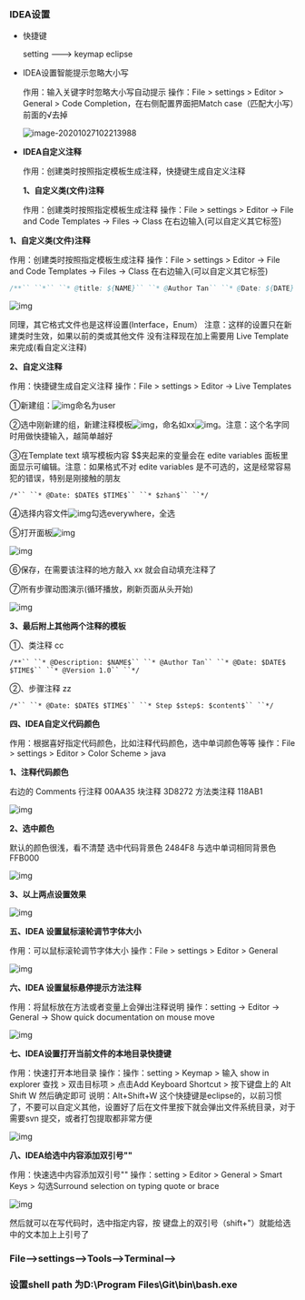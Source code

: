 ### IDEA设置

- 快捷键

  setting ---> keymap    eclipse

- IDEA设置智能提示忽略大小写

  作用：输入关键字时忽略大小写自动提示
  操作：File > settings > Editor > General > Code Completion，在右侧配置界面把Match case（匹配大小写）前面的√去掉

  ![image-20201027102213988](C:\Users\Administrator\AppData\Roaming\Typora\typora-user-images\image-20201027102213988.png)



- **IDEA自定义注释**

  作用：创建类时按照指定模板生成注释，快捷键生成自定义注释

  **1、自定义类(文件)注释**

  作用：创建类时按照指定模板生成注释
  操作：File > settings > Editor -> File and Code Templates -> Files -> Class
  在右边输入(可以自定义其它标签)

**1、自定义类(文件)注释**

作用：创建类时按照指定模板生成注释
操作：File > settings > Editor -> File and Code Templates -> Files -> Class
在右边输入(可以自定义其它标签)

```java
/**`` ``*`` ``* @title: ${NAME}`` ``* @Author Tan`` ``* @Date: ${DATE} ${TIME}`` ``* @Version 1.0`` ``*/``public` `class` `${NAME} {``}
```

![img](https://img.jbzj.com/file_images/article/202006/2020062811155733.png)

同理，其它格式文件也是这样设置(Interface，Enum）
注意：这样的设置只在新建类时生效，如果以前的类或其他文件 没有注释现在加上需要用 Live Template 来完成(看自定义注释)

**2、自定义注释**

作用：快捷键生成自定义注释
操作：File > settings > Editor -> Live Templates

①新建组：![img](https://img.jbzj.com/file_images/article/202006/2020062811155734.png)命名为user

②选中刚新建的组，新建注释模板![img](https://img.jbzj.com/file_images/article/202006/2020062811155735.png)，命名如xx![img](https://img.jbzj.com/file_images/article/202006/2020062811155736.png)。注意：这个名字同时用做快捷输入，越简单越好

③在Template text 填写模板内容 $$夹起来的变量会在 edite variables 面板里面显示可编辑。注意：如果格式不对 edite variables 是不可选的，这是经常容易犯的错误，特别是刚接触的朋友

```
/*`` ``* @Date: $DATE$ $TIME$`` ``* $zhan$`` ``*/
```

④选择内容文件![img](https://img.jbzj.com/file_images/article/202006/2020062811155737.png)勾选everywhere，全选

⑤打开面板![img](https://img.jbzj.com/file_images/article/202006/2020062811155738.png)

![img](https://img.jbzj.com/file_images/article/202006/2020062811155739.png)

⑥保存，在需要该注释的地方敲入 xx 就会自动填充注释了

⑦所有步骤动图演示(循环播放，刷新页面从头开始)

![img](https://img.jbzj.com/file_images/article/202006/2020062811155840.gif)

**3、最后附上其他两个注释的模板**

①、类注释 cc

```
/**`` ``* @Description: $NAME$`` ``* @Author Tan`` ``* @Date: $DATE$ $TIME$`` ``* @Version 1.0`` ``*/
```

②、步骤注释 zz

```
/*`` ``* @Date: $DATE$ $TIME$`` ``* Step $step$: $content$`` ``*/
```

**四、IDEA自定义代码颜色**

作用：根据喜好指定代码颜色，比如注释代码颜色，选中单词颜色等等
操作：File > settings > Editor > Color Scheme > java

**1、注释代码颜色**

右边的 Comments
行注释 00AA35
块注释 3D8272
方法类注释 118AB1

![img](https://img.jbzj.com/file_images/article/202006/2020062811155841.png)

**2、选中颜色** 

默认的颜色很浅，看不清楚
选中代码背景色    2484F8
与选中单词相同背景色  FFB000

![img](https://img.jbzj.com/file_images/article/202006/2020062811155842.png)

**3、以上两点设置效果**

![img](https://img.jbzj.com/file_images/article/202006/2020062811155843.png)

**五、IDEA 设置鼠标滚轮调节字体大小**

作用：可以鼠标滚轮调节字体大小
操作：File > settings > Editor > General 

![img](https://img.jbzj.com/file_images/article/202006/2020062811155844.png)

**六、IDEA 设置鼠标悬停提示方法注释**

作用：将鼠标放在方法或者变量上会弹出注释说明
操作：setting -> Editor -> General -> Show quick documentation on mouse move 

![img](https://img.jbzj.com/file_images/article/202006/2020062811155845.png)

**七、IDEA设置打开当前文件的本地目录快捷键**

作用：快速打开本地目录
操作：操作：setting > Keymap > 输入 show in explorer 查找 > 双击目标项 > 点击Add Keyboard Shortcut > 按下键盘上的 Alt Shift W 然后确定即可
说明：Alt+Shift+W 这个快捷键是eclipse的，以前习惯了，不要可以自定义其他，设置好了后在文件里按下就会弹出文件系统目录，对于需要svn 提交，或者打包提取都非常方便

![img](https://img.jbzj.com/file_images/article/202006/2020062811155846.png)

**八、IDEA给选中内容添加双引号""**

作用：快速选中内容添加双引号""
操作：setting > Editor > General > Smart Keys > 勾选Surround selection on typing quote or brace

![img](https://img.jbzj.com/file_images/article/202006/2020062811155847.png)

然后就可以在写代码时，选中指定内容，按 键盘上的双引号（shift+"）就能给选中的文本加上上引号了





### File—>settings—>Tools—->Terminal—>

### 设置shell path 为D:\Program Files\Git\bin\bash.exe